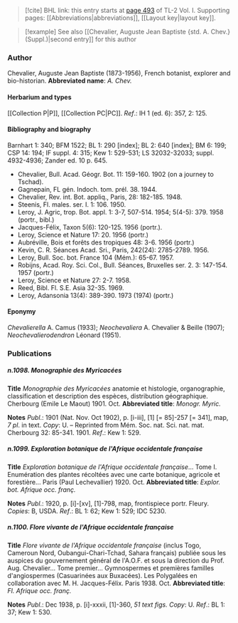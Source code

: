 > [!cite] BHL link: this entry starts at [page 493](https://www.biodiversitylibrary.org/page/33120624) of TL-2 Vol. I.
> Supporting pages: [[Abbreviations|abbreviations]], [[Layout key|layout key]].

> [!example] See also [[Chevalier, Auguste Jean Baptiste {std. A. Chev.} (Suppl.)|second entry]] for this author

### Author

Chevalier, Auguste Jean Baptiste (1873-1956), French botanist, explorer and bio-historian. 
**Abbreviated name**: *A. Chev.*

#### Herbarium and types

[[Collection P|P]], [[Collection PC|PC]].
*Ref*.: IH 1 (ed. 6): 357, 2: 125.

#### Bibliography and biography

Barnhart 1: 340; BFM 1522; BL 1: 290 \[index\]; BL 2: 640 \[index\]; BM 6: 199; CSP 14: 194; IF suppl. 4: 315; Kew 1: 529-531; LS 32032-32033; suppl. 4932-4936; Zander ed. 10 p. 645.
- Chevalier, Bull. Acad. Géogr. Bot. 11: 159-160. 1902 (on a journey to Tschad).
- Gagnepain, FL gén. Indoch. tom. prél. 38. 1944.
- Chevalier, Rev. int. Bot. appliq., Paris, 28: 182-185. 1948.
- Steenis, Fl. males. ser. I. 1: 106. 1950.
- Leroy, J. Agric, trop. Bot. appl. 1: 3-7, 507-514. 1954; 5(4-5): 379. 1958 (portr., bibl.)
- Jacques-Félix, Taxon 5(6): 120-125. 1956 (portr.).
- Leroy, Science et Nature 17: 20. 1956 (portr.)
- Aubréville, Bois et forêts des tropiques 48: 3-6. 1956 (portr.)
- Kevin, C. R. Séances Acad. Sri., Paris, 242(24): 2785-2789. 1956.
- Leroy, Bull. Soc. bot. France 104 (Mém.): 65-67. 1957.
- Robijns, Acad. Roy. Sci. Col., Bull. Séances, Bruxelles ser. 2. 3: 147-154. 1957 (portr.)
- Leroy, Science et Nature 27: 2-7. 1958.
- Reed, Bibl. Fl. S.E. Asia 32-35. 1969.
- Leroy, Adansonia 13(4): 389-390. 1973 (1974) (portr.)

#### Eponymy

*Chevalierella* A. Camus (1933); *Neochevaliera* A. Chevalier & Beille (1907); *Neochevalierodendron* Léonard (1951).

### Publications

##### n.1098. Monographie des Myricacées

**Title**
*Monographie des Myricacées* anatomie et histologie, organographie, classification et description des espèces, distribution géographique. Cherbourg (Emile Le Maout) 1901. Oct.
**Abbreviated title**: *Monogr. Myric.*

**Notes**
*Publ*.: 1901 (Nat. Nov. Oct 1902), p. \[i-iii\], \[1\] \[= 85\]-257 \[= 341\], map, *7 pl*. in text.
*Copy*: U. – Reprinted from Mém. Soc. nat. Sci. nat. mat. Cherbourg 32: 85-341. 1901.
*Ref*.: Kew 1: 529.

##### n.1099. Exploration botanique de l'Afrique occidentale française

**Title**
*Exploration botanique de l'Afrique occidentale française*... Tome I. Enumération des plantes récoltées avec une carte botanique, agricole et forestière... Paris (Paul Lechevallier) 1920. Oct.
**Abbreviated title**: *Explor. bot. Afrique occ. franç.*

**Notes**
*Publ*.: 1920, p. \[i\]-\[xv\], \[1\]-798, map, frontispiece portr. Fleury. *Copies*: B, USDA.
*Ref*.: BL 1: 62; Kew 1: 529; IDC 5230.

##### n.1100. Flore vivante de l'Afrique occidentale française

**Title**
*Flore vivante de l'Afrique occidentale française* (inclus Togo, Cameroun Nord, Oubangui-Chari-Tchad, Sahara français) publiée sous les auspices du gouvernement général de l'A.O.F. et sous la direction du Prof. Aug. Chevalier... Tome premier... Gymnospermes et premières familles d'angiospermes (Casuarinées aux Buxacées). Les Polygalées en collaboration avec M. H. Jacques-Félix. Paris 1938. Oct.
**Abbreviated title**: *Fl. Afrique occ. franç.*

**Notes**
*Publ*.: Dec 1938, p. \[i\]-xxxii, \[1\]-360, *51 text figs. Copy*: U.
*Ref*.: BL 1: 37; Kew 1: 530.

